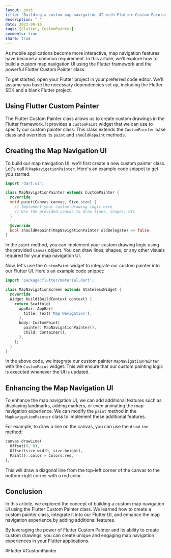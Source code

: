 ```yaml
---
layout: post
title: "Building a custom map navigation UI with Flutter Custom Painter"
description: " "
date: 2023-09-15
tags: [Flutter, CustomPainter]
comments: true
share: true
---
```


As mobile applications become more interactive, map navigation features have become a common requirement. In this article, we'll explore how to build a custom map navigation UI using the Flutter framework and the powerful Flutter Custom Painter class.

To get started, open your Flutter project in your preferred code editor. We'll assume you have the necessary dependencies set up, including the Flutter SDK and a blank Flutter project.

## Using Flutter Custom Painter

The Flutter Custom Painter class allows us to create custom drawings in the Flutter framework. It provides a `CustomPaint` widget that we can use to specify our custom painter class. This class extends the `CustomPainter` base class and overrides its `paint` and `shouldRepaint` methods.

## Creating the Map Navigation UI

To build our map navigation UI, we'll first create a new custom painter class. Let's call it `MapNavigationPainter`. Here's an example code snippet to get you started:

```dart
import 'dart:ui';

class MapNavigationPainter extends CustomPainter {
  @override
  void paint(Canvas canvas, Size size) {
    // Implement your custom drawing logic here
    // Use the provided canvas to draw lines, shapes, etc.
  }

  @override
  bool shouldRepaint(MapNavigationPainter oldDelegate) => false;
}
```

In the `paint` method, you can implement your custom drawing logic using the provided `Canvas` object. You can draw lines, shapes, or any other visuals required for your map navigation UI.

Now, let's use the `CustomPaint` widget to integrate our custom painter into our Flutter UI. Here's an example code snippet:

```dart
import 'package:flutter/material.dart';

class MapNavigationScreen extends StatelessWidget {
  @override
  Widget build(BuildContext context) {
    return Scaffold(
      appBar: AppBar(
        title: Text('Map Navigation'),
      ),
      body: CustomPaint(
        painter: MapNavigationPainter(),
        child: Container(),
      ),
    );
  }
}
```

In the above code, we integrate our custom painter `MapNavigationPainter` with the `CustomPaint` widget. This will ensure that our custom painting logic is executed whenever the UI is updated.

## Enhancing the Map Navigation UI

To enhance the map navigation UI, we can add additional features such as displaying landmarks, adding markers, or even animating the map navigation experience. We can modify the `paint` method in the `MapNavigationPainter` class to implement these additional features.

For example, to draw a line on the canvas, you can use the `drawLine` method:

```dart
canvas.drawLine(
  Offset(0, 0),
  Offset(size.width, size.height),
  Paint()..color = Colors.red,
);
```

This will draw a diagonal line from the top-left corner of the canvas to the bottom-right corner with a red color.

## Conclusion

In this article, we explored the concept of building a custom map navigation UI using the Flutter Custom Painter class. We learned how to create a custom painter class, integrate it into our Flutter UI, and enhance the map navigation experience by adding additional features.

By leveraging the power of Flutter Custom Painter and its ability to create custom drawings, you can create unique and engaging map navigation experiences in your Flutter applications.

#Flutter #CustomPainter